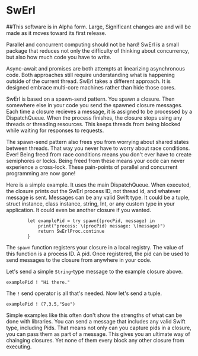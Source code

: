 # SwErl
##This software is in Alpha form. Large, Significant changes are and will be made as it moves toward its first release.

Parallel and concurrent computing should not be hard! SwErl is a small package that reduces not only the difficulty of thinking about concurrency, but also how much code you have to write.

Async-await and promises are both attempts at linearizing asynchronous code. Both approaches still require understanding what is happening outside of the current thread. SwErl takes a different approach. It is designed embrace multi-core machines rather than hide those cores.

SwErl is based on a spawn-send pattern. You spawn a closure. Then somewhere else in your code you send the spawned closure messages. Each time a closure recieves a message, it is assigned to be processed by a DispatchQueue. When the process finishes, the closure stops using any threads or threading resources. This keeps threads from being blocked while waiting for responses to requests.

The spawn-send pattern also frees you from worrying about shared states between threads. That way you never have to worry about race conditions. Ever! Being freed from race conditions means you don't ever have to create semiphores or locks. Being freed from these means your code can never experience a cross-lock. These pain-points of parallel and concurrent programming are now gone! 

Here is a simple example. It uses the main DispatchQueue. When executed, the closure prints out the SwErl process ID, not thread id, and whatever message is sent. Messages can be any valid Swift type. It could be a tuple, struct instance, class instance, string, Int, or any custom type in your application. It could even be another closure if you wanted. 

            let examplePid = try spawn{(procPid, message) in
                print("process: \(procPid) message: \(message)")
                return SwErlProc.continue
            }
The <code>spawn</code> function registers your closure in a local registry. The value of this function is a process ID. A pid. Once registered, the pid can be used to send messages to the closure from <bold>anywhere</bold> in your code.

Let's send a simple <code>String</code>-type message to the example closure above. 
    
    examplePid ! "Hi there."

The <code>!</code> send operator is all that's needed. Now let's send a tuple.

    examplePid ! (7,3.5,"Sue")

Simple examples like this often don't show the strengths of what can be done with libraries. You can send a message that includes any valid Swift type, including Pids. That means not only can you capture pids in a closure, you can pass them as part of a message. This gives you an ultimate way of chainging closures. Yet none of them every block any other closure from executing.

